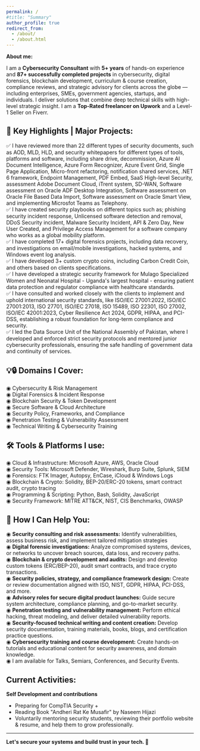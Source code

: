 ```yaml
---
permalink: /
#title: "Summary"
author_profile: true
redirect_from: 
  - /about/
  - /about.html
---
```

**About me:**

I am a **Cybersecurity Consultant** with **5+ years** of hands-on experience and **87+ successfully completed projects** in cybersecurity, digital forensics, blockchain development, curriculum & course creation, compliance reviews, and strategic advisory for clients across the globe — including enterprises, SMEs, government agencies, startups, and individuals. I deliver solutions that combine deep technical skills with high-level strategic insight. I am a **Top-Rated freelancer on Upwork** and a Level-1 Seller on Fiverr.

📁 Key Highlights | Major Projects:
---
✅ I have reviewed more than 22 different types of security documents, such as AOD, MLD, HLD, and security whitepapers for different types of tools, platforms and software, including share drive, decommission, Azure AI Document Intelligence, Azure Form Recognizer, Azure Event Grid, Single Page Application, Micro-front refactoring, notification shared services, .NET 6 framework, Endpoint Management, PDF Embed, SaaS High-level Security, assessment Adobe Document Cloud, iTrent system, SD-WAN, Software assessment on Oracle ADF Desktop Integration, Software assessment on Oracle File Based Data Import, Software assessment on Oracle Smart View, and implementing Microsfot Teams as Telephony. <br>
✅ I have created security playbooks on different topics such as; phishing security incident response, Unlicensed software detection and removal, DDoS Security incident, Malware Security Incident, API & Zero Day, New User Created, and Privilege Access Management for a software company who works as a global mobility platform. <br>
✅ I have completed 17+ digital forensics projects, including data recovery, and investigations on email/mobile investigations, hacked systems, and Windows event log analysis. <br>
✅ I have developed 3+ custom crypto coins, including Carbon Credit Coin, and others based on clients specifications. <br>
✅ I have developed a strategic security framework for Mulago Specialized Women and Neonatal Hospital - Uganda's largest hospital - ensuring patient data protection and regulator compliance with healthcare standards. <br>
✅ I have consulted and worked closely with the clients to implement and uphold international security standards, like ISO/IEC 27001:2022, ISO/IEC 27001:2013, ISO 27701, ISO/IEC 27018, ISO 15489, ISO 22301, ISO 27002, ISO/IEC 42001:2023, Cyber Resilience Act 2024, GDPR, HIPAA, and PCI-DSS, establishing a robust foundation for long-term compliance and security. <br>
✅ I led the Data Source Unit of the National Assembly of Pakistan, where I developed and enforced strict security protocols and mentored junior cybersecurity professionals, ensuring the safe handling of government data and continuity of services.

💡🔒 Domains I Cover:
---
◉ Cybersecurity & Risk Management <br>
◉ Digital Forensics & Incident Response <br>
◉ Blockchain Security & Token Development <br>
◉ Secure Software & Cloud Architecture <br>
◉ Security Policy, Frameworks, and Compliance <br>
◉ Penetration Testing & Vulnerability Assessment <br>
◉ Technical Writing & Cybersecurity Training

🛠 Tools & Platforms I use:
---
◉ Cloud & Infrastructure: Microsoft Azure, AWS, Oracle Cloud <br>
◉ Security Tools: Microsoft Defender, Wireshark, Burp Suite, Splunk, SIEM <br>
◉ Forensics: FTK Imager, Autopsy, EnCase, iCloud & Windows Logs <br>
◉ Blockchain & Crypto: Solidity, BEP-20/ERC-20 tokens, smart contract audit, crypto tracing <br>
◉ Programming & Scripting: Python, Bash, Solidity, JavaScript <br>
◉ Security Framework: MITRE ATT&CK, NIST, CIS Benchmarks, OWASP

💼 How I Can Help You:
---
◉ **Security consulting and risk assessments:** Identify vulnerabilities, assess business risk, and implement tailored mitigation strategies <br>
◉ **Digital forensic investigations:** Analyze compromised systems, devices, or networks to uncover breach sources, data loss, and recovery paths. <br>
◉ **Blockchain & crypto development and audits:** Design and develop custom tokens (ERC/BEP-20), audit smart contracts, and trace crypto transactions. <br>
◉ **Security policies, strategy, and compliance framework design:** Create or review documentation aligned with ISO, NIST, GDPR, HIPAA, PCI-DSS, and more. <br>
◉ **Advisory roles for secure digital product launches:** Guide secure system architecture, compliance planning, and go-to-market security. <br>
◉ **Penetration testing and vulnerability management:** Perform ethical hacking, threat modeling, and deliver detailed vulnerability reports. <br>
◉ **Security-focused technical writing and content creation:** Develop security documentation, training materials, books, blogs, and certification practice questions. <br>
◉ **Cybersecurity training and course development:** Create hands-on tutorials and educational content for security awareness, and domain knowledge. <br>
◉ I am available for Talks, Semiars, Conferences, and Security Events.

Current Activities:
---
**Self Development and contributions**
- Preparing for CompTIA Security + 
- Reading Book "Andheri Rat Ke Musafir" by Naseem Hijazi
- Voluntarily mentoring security students, reviewing their portfolio website & resume, and help them to grow professionally.

----
**Let's secure your systems and build trust in your tech. 🤝**
